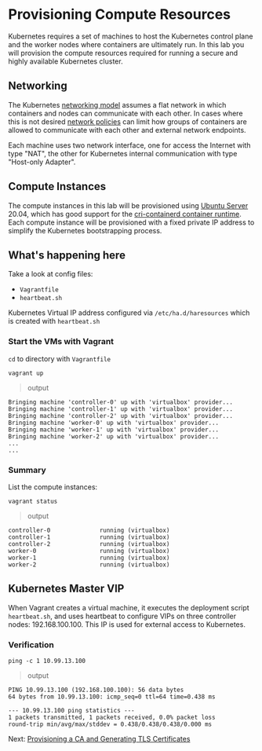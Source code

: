 # Provisioning Compute Resources

Kubernetes requires a set of machines to host the Kubernetes control plane and the worker nodes where containers are ultimately run. In this lab you will provision the compute resources required for running a secure and highly available Kubernetes cluster.


## Networking

The Kubernetes [networking model](https://kubernetes.io/docs/concepts/cluster-administration/networking/#kubernetes-model) assumes a flat network in which containers and nodes can communicate with each other. In cases where this is not desired [network policies](https://kubernetes.io/docs/concepts/services-networking/network-policies/) can limit how groups of containers are allowed to communicate with each other and external network endpoints.

Each machine uses two network interface, one for access the Internet with type "NAT", the other for Kubernetes internal communication with type "Host-only Adapter".


## Compute Instances

The compute instances in this lab will be provisioned using [Ubuntu Server](https://www.ubuntu.com/server) 20.04, which has good support for the [cri-containerd container runtime](https://github.com/kubernetes-incubator/cri-containerd). Each compute instance will be provisioned with a fixed private IP address to simplify the Kubernetes bootstrapping process.

## What's happening here

Take a look at config files:
* `Vagrantfile`
* `heartbeat.sh`

Kubernetes Virtual IP address configured via `/etc/ha.d/haresources` which is created with `heartbeat.sh`


### Start the VMs with Vagrant

`cd` to directory with `Vagrantfile`

```
vagrant up
```

> output

```
Bringing machine 'controller-0' up with 'virtualbox' provider...
Bringing machine 'controller-1' up with 'virtualbox' provider...
Bringing machine 'controller-2' up with 'virtualbox' provider...
Bringing machine 'worker-0' up with 'virtualbox' provider...
Bringing machine 'worker-1' up with 'virtualbox' provider...
Bringing machine 'worker-2' up with 'virtualbox' provider...
...
...

```

### Summary
List the compute instances:

```
vagrant status
```

> output
```
controller-0              running (virtualbox)
controller-1              running (virtualbox)
controller-2              running (virtualbox)
worker-0                  running (virtualbox)
worker-1                  running (virtualbox)
worker-2                  running (virtualbox)
```

## Kubernetes Master VIP
When Vagrant creates a virtual machine, it executes the deployment script `heartbeat.sh`, and uses heartbeat to configure VIPs on three controller nodes: 192.168.100.100. This IP is used for external access to Kubernetes.

### Verification
```
ping -c 1 10.99.13.100
```

> output

```
PING 10.99.13.100 (192.168.100.100): 56 data bytes
64 bytes from 10.99.13.100: icmp_seq=0 ttl=64 time=0.438 ms

--- 10.99.13.100 ping statistics ---
1 packets transmitted, 1 packets received, 0.0% packet loss
round-trip min/avg/max/stddev = 0.438/0.438/0.438/0.000 ms
```

Next: [Provisioning a CA and Generating TLS Certificates](04-certificate-authority.md)
